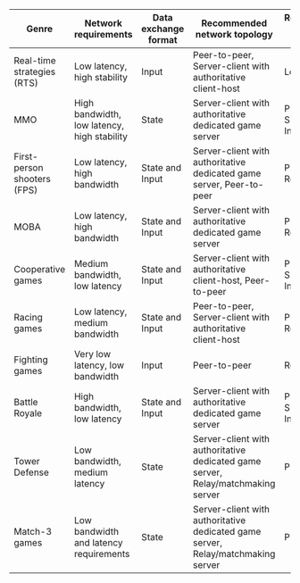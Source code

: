 | Genre                       | Network requirements                        | Data exchange format | Recommended network topology                                                     | Recommended network patterns       |
| --------------------------- | ------------------------------------------- | -------------------- | -------------------------------------------------------------------------------- | ---------------------------------- |
| Real-time strategies (RTS)  | Low latency, high stability                 | Input                | Peer-to-peer, Server-client with authoritative client-host                       | Lockstep                           |
| MMO                         | High bandwidth, low latency, high stability | State                | Server-client with authoritative dedicated game server                           | Predictive, Snapshot Interpolation |
| First-person shooters (FPS) | Low latency, high bandwidth                 | State and Input      | Server-client with authoritative dedicated game server, Peer-to-peer             | Predictive, Rollback               |
| MOBA                        | Low latency, high bandwidth                 | State and Input      | Server-client with authoritative dedicated game server                           | Predictive, Rollback               |
| Cooperative games           | Medium bandwidth, low latency               | State and Input      | Server-client with authoritative client-host, Peer-to-peer                       | Predictive, Snapshot Interpolation |
| Racing games                | Low latency, medium bandwidth               | State and Input      | Peer-to-peer, Server-client with authoritative client-host                       | Predictive, Rollback               |
| Fighting games              | Very low latency, low bandwidth             | Input                | Peer-to-peer                                                                     | Rollback                           |
| Battle Royale               | High bandwidth, low latency                 | State and Input      | Server-client with authoritative dedicated game server                           | Predictive, Snapshot Interpolation |
| Tower Defense               | Low bandwidth, medium latency               | State                | Server-client with authoritative dedicated game server, Relay/matchmaking server | Predictive                         |
| Match-3 games               | Low bandwidth and latency requirements      | State                | Server-client with authoritative dedicated game server, Relay/matchmaking server | Predictive                         |
